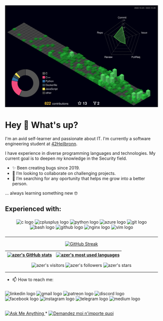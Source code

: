 
![](./profile-3d-contrib/profile-night-green.svg)


<h1 align="left">Hey 👋 What's up?</h1>

I'm an avid self-learner and passionate about IT. I'm currently a software engineering student at [42Heilbronn](https://www.42heilbronn.de/en/).

I have experience in diverse programming languages and technologies. My current goal is to deepen my knowledge in the Security field.

<!-- I have a variety of interests:

   * 🌎  Travelling
   * 👨  Personal Development
   * 🏋️‍♂️  Calisthenics
   * 📚  Books 
   * ♕   Chess -->

   - ✨ Been creating bugs since 2019.
   - 👯 I’m looking to collaborate on challenging projects.
   - 🤔 I’m searching for any oportunity that helps me grow into a better person.

... always learning something new 🤓

<h2 align="left">Experienced with:</h2>

###

<div align="center">
  <img src="https://cdn.jsdelivr.net/gh/devicons/devicon/icons/c/c-original.svg" height="42" width="63" alt="c logo"  />
  <img src="https://cdn.jsdelivr.net/gh/devicons/devicon/icons/cplusplus/cplusplus-original.svg" height="42" width="63" alt="cplusplus logo"  />
  <img src="https://cdn.jsdelivr.net/gh/devicons/devicon/icons/python/python-original.svg" height="42" width="63" alt="python logo"  />
  <img src="https://cdn.jsdelivr.net/gh/devicons/devicon/icons/azure/azure-original.svg" height="42" width="63" alt="azure logo"  />
  <img src="https://cdn.jsdelivr.net/gh/devicons/devicon/icons/git/git-original.svg" height="42" width="63" alt="git logo"  />
  <img src="https://cdn.jsdelivr.net/gh/devicons/devicon/icons/bash/bash-original.svg" height="42" width="63" alt="bash logo"  />
  <img src="https://cdn.jsdelivr.net/gh/devicons/devicon/icons/github/github-original.svg" height="42" width="63" alt="github logo"  />
  <img src="https://cdn.jsdelivr.net/gh/devicons/devicon/icons/nginx/nginx-original.svg" height="42" width="63" alt="nginx logo"  />
  <img src="https://cdn.jsdelivr.net/gh/devicons/devicon/icons/vim/vim-original.svg" height="42" width="63" alt="vim logo"  />
</div>

###


###

---

<div align="center">
	
[![GitHub Streak](https://streak-stats.demolab.com?user=AzerSD&theme=buefy-dark)](https://git.io/streak-stats)

| [![azer's GitHub stats](https://github-readme-stats.vercel.app/api?username=AzerSD&count_private=true&show_icons=true&hide=issues&hide_border=true&theme=jolly)](https://github.com/AzerSD?tab=repositories) | [![azer's most used languages](https://github-readme-stats.vercel.app/api/top-langs/?username=AzerSD&layout=compact&hide_border=true&theme=jolly)](https://github.com/AzerSD?tab=repositories) |
|:-:|:-:|
	
</div>

<p align="center">
	<img alt="azer's visitors" src="https://komarev.com/ghpvc/?username=AzerSD&color=8c36db&style=flat&label=visitors" />
	<img alt="azer's followers" src="https://img.shields.io/github/followers/AzerSD?color=blueviolet" />
	<img alt="azer's stars" src="https://img.shields.io/github/stars/AzerSD?color=blueviolet" />
</p>

---

 - 📫 How to reach me:
###

<div align="left">
  <img src="https://raw.githubusercontent.com/maurodesouza/profile-readme-generator/master/src/assets/icons/social/linkedin/default.svg" width="52" height="40" alt="linkedin logo"  />
  <img src="https://raw.githubusercontent.com/maurodesouza/profile-readme-generator/master/src/assets/icons/social/gmail/default.svg" width="52" height="40" alt="gmail logo"  />
  <img src="https://raw.githubusercontent.com/maurodesouza/profile-readme-generator/master/src/assets/icons/social/patreon/default.svg" width="52" height="40" alt="patreon logo"  />
  <img src="https://raw.githubusercontent.com/maurodesouza/profile-readme-generator/master/src/assets/icons/social/discord/default.svg" width="52" height="40" alt="discord logo"  />
  <img src="https://raw.githubusercontent.com/maurodesouza/profile-readme-generator/master/src/assets/icons/social/facebook/default.svg" width="52" height="40" alt="facebook logo"  />
  <img src="https://raw.githubusercontent.com/maurodesouza/profile-readme-generator/master/src/assets/icons/social/instagram/default.svg" width="52" height="40" alt="instagram logo"  />
  <img src="https://raw.githubusercontent.com/maurodesouza/profile-readme-generator/master/src/assets/icons/social/telegram/default.svg" width="52" height="40" alt="telegram logo"  />
  <img src="https://raw.githubusercontent.com/maurodesouza/profile-readme-generator/master/src/assets/icons/social/medium/default.svg" width="52" height="40" alt="medium logo"  />
</div>
<br>
<p align="left">
	<a href="mailto:sioudazer8@gmail.com">
		<img alt="Ask Me Anything" src="https://img.shields.io/badge/-Ask_me_anything-blueviolet?style=flat&logo=Gmail&logoColor=white&link=mailto:sioudazer8@gmail.com" />
	</a>
	<span> * </span>
	<a href="mailto:sioudazer8@gmail.com">
		<img alt="Demandez moi n'importe quoi" src="https://img.shields.io/badge/-Demandez_moi_n'%20importe_quoi-blueviolet?style=flat&logo=Gmail&logoColor=white&link=mailto:sioudazer8@gmail.com" />
	</a>
</p>
